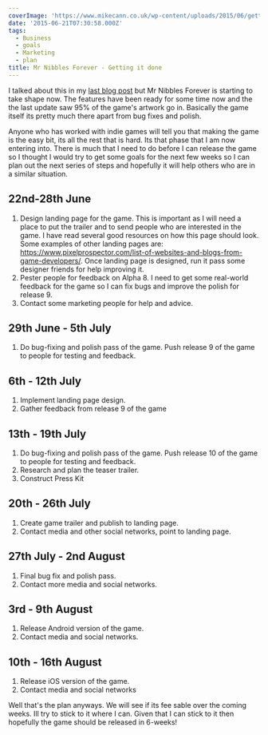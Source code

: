 ```yaml
---
coverImage: 'https://www.mikecann.co.uk/wp-content/uploads/2015/06/gettingitdoneheader.jpg'
date: '2015-06-21T07:30:58.000Z'
tags:
  - Business
  - goals
  - Marketing
  - plan
title: Mr Nibbles Forever - Getting it done
---
```


I talked about this in my [last blog post](https://www.mikecann.co.uk/myprojects/mr-nibbles-alpha-8/) but Mr Nibbles Forever is starting to take shape now. The features have been ready for some time now and the the last update saw 95% of the game's artwork go in. Basically the game itself its pretty much there apart from bug fixes and polish.

<!-- more -->

Anyone who has worked with indie games will tell you that making the game is the easy bit, its all the rest that is hard. Its that phase that I am now entering into. There is much that I need to do before I can release the game so I thought I would try to get some goals for the next few weeks so I can plan out the next series of steps and hopefully it will help others who are in a similar situation.

## 22nd-28th June

1. Design landing page for the game. This is important as I will need a place to put the trailer and to send people who are interested in the game. I have read several good resources on how this page should look. Some examples of other landing pages are: https://www.pixelprospector.com/list-of-websites-and-blogs-from-game-developers/. Once landing page is designed, run it pass some designer friends for help improving it.
2. Pester people for feedback on Alpha 8\. I need to get some real-world feedback for the game so I can fix bugs and improve the polish for release 9.
3. Contact some marketing people for help and advice.

## 29th June - 5th July

1. Do bug-fixing and polish pass of the game. Push release 9 of the game to people for testing and feedback.

## 6th - 12th July

1. Implement landing page design.
2. Gather feedback from release 9 of the game

## 13th - 19th July

1. Do bug-fixing and polish pass of the game. Push release 10 of the game to people for testing and feedback.
2. Research and plan the teaser trailer.
3. Construct Press Kit

## 20th - 26th July

1. Create game trailer and publish to landing page.
2. Contact media and other social networks, point to landing page.

## 27th July - 2nd August

1. Final bug fix and polish pass.
2. Contact more media and social networks.

## 3rd - 9th August

1. Release Android version of the game.
2. Contact media and social networks.

## 10th - 16th August

1. Release iOS version of the game.
2. Contact media and social networks

Well that's the plan anyways. We will see if its fee sable over the coming weeks. Ill try to stick to it where I can. Given that I can stick to it then hopefully the game should be released in 6-weeks!
